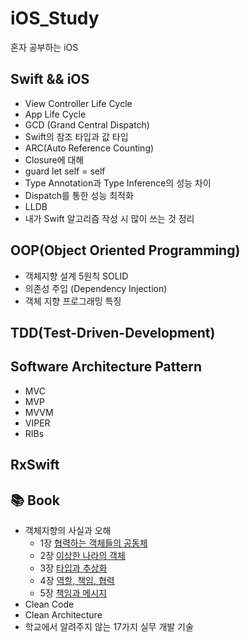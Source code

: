 # iOS_Study
 혼자 공부하는 iOS
  
## Swift && iOS  
- View Controller Life Cycle
- App Life Cycle
- GCD (Grand Central Dispatch)
- Swift의 참조 타입과 값 타입 
- ARC(Auto Reference Counting)
- Closure에 대해
- guard let self = self
- Type Annotation과 Type Inference의 성능 차이
- Dispatch를 통한 성능 최적화
- LLDB
- 내가 Swift 알고리즘 작성 시 많이 쓰는 것 정리
  
## OOP(Object Oriented Programming)  
- 객체지향 설계 5원칙 SOLID
- 의존성 주입 (Dependency Injection)
- 객체 지향 프로그래밍 특징
  
## TDD(Test-Driven-Development)  
  
## Software Architecture Pattern  
- MVC
- MVP
- MVVM
- VIPER
- RIBs
  
## RxSwift  
  
## 📚 Book
- 객체지향의 사실과 오해
  - 1장 [협력하는 객체들의 공동체]()
  - 2장 [이상한 나라의 객체]()
  - 3장 [타입과 추상화]()
  - 4장 [역할, 책임, 협력]()
  - 5장 [책임과 메시지]()
- Clean Code
- Clean Architecture
- 학교에서 알려주지 않는 17가지 실무 개발 기술
